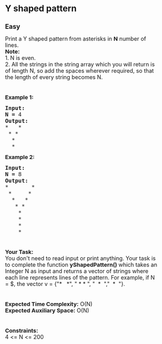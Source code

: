 # Y shaped pattern
## Easy
<div class="problems_problem_content__Xm_eO"><p><span style="font-size:18px">Print a Y shaped pattern from asterisks in <strong>N</strong>&nbsp;number of lines.<br>
<strong>Note:</strong></span><br>
<span style="font-size:18px">1.<strong>&nbsp;</strong>N is even.<br>
2. All the strings in the string array which you will return is of length N, so add the spaces wherever required, so that the length of every string becomes N.</span></p>

<p>&nbsp;</p>

<p><span style="font-size:18px"><strong>Example 1:</strong></span></p>

<pre><span style="font-size:18px"><strong>Input:</strong></span>
<span style="font-size:18px"><strong>N = </strong>4</span>
<span style="font-size:18px"><strong>Output:</strong></span>
<span style="font-size:18px">*   * 
 * *  
  *    
  *</span>
</pre>

<p><span style="font-size:18px"><strong>Example 2:</strong></span></p>

<pre><span style="font-size:18px"><strong>Input:</strong></span>
<span style="font-size:18px"><strong>N = </strong>8</span>
<span style="font-size:18px"><strong>Output:</strong></span>
<span style="font-size:18px">*       *</span>
<span style="font-size:18px"> *     * 
  *   *  
   * *   
    *
    *</span>
<span style="font-size:18px">    *</span>
<span style="font-size:18px">    *</span>
</pre>

<p>&nbsp;</p>

<p><span style="font-size:18px"><strong>Your Task:</strong><br>
You don't need to read input or print anything. Your task is to complete the function <strong>yShapedPattern()</strong> which takes an Integer N as input and returns a vector of strings where each line represents lines of the pattern. For example, if N = $, the vector v = {"*&nbsp;&nbsp; *", " * * ", "&nbsp; *&nbsp; ","&nbsp; *&nbsp; "}.</span></p>

<p>&nbsp;</p>

<p><span style="font-size:18px"><strong>Expected Time Complexity:</strong> O(N)<br>
<strong>Expected Auxiliary Space:</strong> O(N)</span></p>

<p>&nbsp;</p>

<p><span style="font-size:18px"><strong>Constraints:</strong></span><br>
<span style="font-size:18px">4 &lt;= N &lt;= 200</span></p>
</div>